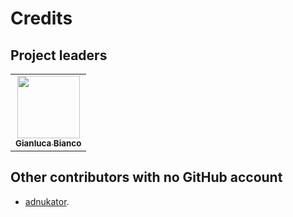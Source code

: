 # Credits

## Project leaders

<!-- ALL-CONTRIBUTORS-LIST:START - Do not remove or modify this section -->
<!-- prettier-ignore-start -->
<!-- markdownlint-disable -->
<table>
  <tr>
    <td align="center"><a href="https://justwhit3.github.io/"><img src="https://avatars.githubusercontent.com/u/48323961?v=4" width="100px;" alt=""/><br /><sub><b>Gianluca Bianco</b></sub></a></td>
</table>

<!-- markdownlint-restore -->
<!-- prettier-ignore-end -->

<!-- ALL-CONTRIBUTORS-LIST:END -->

## Other contributors with no GitHub account

- [adnukator](https://www.reddit.com/user/adnukator).

